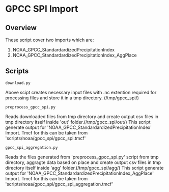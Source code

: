 # GPCC SPI Import

## Overview
These script cover two imports which are:
1. NOAA_GPCC_StandardardizedPrecipitationIndex
2. NOAA_GPCC_StandardardizedPrecipitationIndex_AggPlace


## Scripts
```
download.py
```
Above scipt creates necessary input files with .nc extention required for processing files and store it in a tmp directory. (/tmp/gpcc_spi/)


```
preprocess_gpcc_spi.py
```
Reads downloaded files from tmp directory and create output csv files in tmp directory itself inside 'out' folder.(/tmp/gpcc_spi/out/)
This script generate output for 'NOAA_GPCC_StandardardizedPrecipitationIndex' Import.
Tmcf for this can be taken from 'scripts/noaa/gpcc_spi/gpcc_spi.tmcf'


```
gpcc_spi_aggregation.py
```
Reads the files generated from 'preprocess_gpcc_spi.py' script from tmp directory, aggragte data based on place and create output csv files in tmp directory itself inside 'agg' folder.(/tmp/gpcc_spi/agg/)
This script generate output for 'NOAA_GPCC_StandardardizedPrecipitationIndex_AggPlace' Import.
Tmcf for this can be taken from 'scripts/noaa/gpcc_spi/gpcc_spi_aggregation.tmcf'
